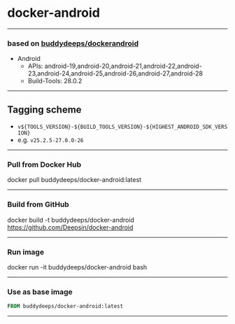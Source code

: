 # docker-android


------------------------
### based on [buddydeeps/dockerandroid](https://github.com/Deepsin/docker-android)
- Android
    + APIs: android-19,android-20,android-21,android-22,android-23,android-24,android-25,android-26,android-27,android-28
    + Build-Tools: 28.0.2

------------------------
## Tagging scheme
- `v${TOOLS_VERSION}-${BUILD_TOOLS_VERSION}-${HIGHEST_ANDROID_SDK_VERSION}`
- e.g. `v25.2.5-27.0.0-26`
-------------------------

### Pull from Docker Hub
docker pull buddydeeps/docker-android:latest

-------------------------

### Build from GitHub
docker build -t buddydeeps/docker-android https://github.com/Deepsin/docker-android

-------------------------
### Run image
docker run -it buddydeeps/docker-android bash

-------------------------

### Use as base image
```Dockerfile
FROM buddydeeps/docker-android:latest
```
-------------------------
